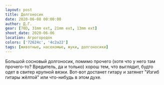 ```yaml
---
layout: post
title: Долгоносик
date: 2020-06-08 00:00:00
author: Д.Г.
gear: [70D, 31mm ext, 21mm ext, 13mm ext]
shoot_date: 2020-06-06
location: Агрогородок
colors: ['72624c', '4c2a22']
tags: [животные, насекомые, жуки, долгоносики]
---
```

Большой сосновый долгоносик, помимо прочего (хотя что у него  там прочего-то? Вредитель, да и только) хорош тем, что выглядит, будто одет в свитер крупной вязки. Вот-вот достанет гитару и затянет "Изгиб гитары жёлтой" или что-нибудь в этом духе.
